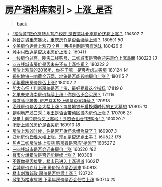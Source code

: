 [房产语料库索引](../../README.md)  > [上涨_是否](上涨_是否.md)
====
> [back](../README.md)

- [“高价差”限价房转共有产权房 是否意味北京房价还将上涨？](http://jkwz.applinzi.com/ittc/7100499323441906695.html#%E2%80%9C%E9%AB%98%E4%BB%B7%E5%B7%AE%E2%80%9D%E9%99%90%E4%BB%B7%E6%88%BF%E8%BD%AC%E5%85%B1%E6%9C%89%E4%BA%A7%E6%9D%83%E6%88%BF+%E6%98%AF%E5%90%A6%E6%84%8F%E5%91%B3%E5%8C%97%E4%BA%AC%E6%88%BF%E4%BB%B7%E8%BF%98%E5%B0%86%E4%B8%8A%E6%B6%A8%EF%BC%9F) 180507 *7* 
- [抖音之城重庆暴火，重庆房价是否会继续上涨？](http://jkwz.applinzi.com/ittc/7098272137368568843.html#%E6%8A%96%E9%9F%B3%E4%B9%8B%E5%9F%8E%E9%87%8D%E5%BA%86%E6%9A%B4%E7%81%AB%EF%BC%8C%E9%87%8D%E5%BA%86%E6%88%BF%E4%BB%B7%E6%98%AF%E5%90%A6%E4%BC%9A%E7%BB%A7%E7%BB%AD%E4%B8%8A%E6%B6%A8%EF%BC%9F) 180501 *50* 
- [全美房价连续上涨70个月！两招判别是否有泡沫](http://jkwz.applinzi.com/ittc/7096325253125112843.html#%E5%85%A8%E7%BE%8E%E6%88%BF%E4%BB%B7%E8%BF%9E%E7%BB%AD%E4%B8%8A%E6%B6%A870%E4%B8%AA%E6%9C%88%EF%BC%81%E4%B8%A4%E6%8B%9B%E5%88%A4%E5%88%AB%E6%98%AF%E5%90%A6%E6%9C%89%E6%B3%A1%E6%B2%AB) 180426 *6* 
- [城中村改造是否决定房价上涨？](http://jkwz.applinzi.com/ittc/7090653233670521872.html#%E5%9F%8E%E4%B8%AD%E6%9D%91%E6%94%B9%E9%80%A0%E6%98%AF%E5%90%A6%E5%86%B3%E5%AE%9A%E6%88%BF%E4%BB%B7%E4%B8%8A%E6%B6%A8%EF%BC%9F) 180411  
- [一线房价过高，刚需二线购房，二线城市是否会迎来房价上涨局面](http://jkwz.applinzi.com/ittc/7073225648372188167.html#%E4%B8%80%E7%BA%BF%E6%88%BF%E4%BB%B7%E8%BF%87%E9%AB%98%EF%BC%8C%E5%88%9A%E9%9C%80%E4%BA%8C%E7%BA%BF%E8%B4%AD%E6%88%BF%EF%BC%8C%E4%BA%8C%E7%BA%BF%E5%9F%8E%E5%B8%82%E6%98%AF%E5%90%A6%E4%BC%9A%E8%BF%8E%E6%9D%A5%E6%88%BF%E4%BB%B7%E4%B8%8A%E6%B6%A8%E5%B1%80%E9%9D%A2) 180223 *13* 
- [四五线城市房价是否未来还有上涨空间？](http://jkwz.applinzi.com/ittc/7072904849383752715.html#%E5%9B%9B%E4%BA%94%E7%BA%BF%E5%9F%8E%E5%B8%82%E6%88%BF%E4%BB%B7%E6%98%AF%E5%90%A6%E6%9C%AA%E6%9D%A5%E8%BF%98%E6%9C%89%E4%B8%8A%E6%B6%A8%E7%A9%BA%E9%97%B4%EF%BC%9F) 180222 *3* 
- [房价上涨前的2016年，你在干嘛，是否考虑过买房](http://jkwz.applinzi.com/ittc/7062216183472718855.html#%E6%88%BF%E4%BB%B7%E4%B8%8A%E6%B6%A8%E5%89%8D%E7%9A%842016%E5%B9%B4%EF%BC%8C%E4%BD%A0%E5%9C%A8%E5%B9%B2%E5%98%9B%EF%BC%8C%E6%98%AF%E5%90%A6%E8%80%83%E8%99%91%E8%BF%87%E4%B9%B0%E6%88%BF) 180124 *14* 
- [郑州地铁一响黄金万两，地铁是否能影响房价上涨？](http://jkwz.applinzi.com/ittc/7058831610349093895.html#%E9%83%91%E5%B7%9E%E5%9C%B0%E9%93%81%E4%B8%80%E5%93%8D%E9%BB%84%E9%87%91%E4%B8%87%E4%B8%A4%EF%BC%8C%E5%9C%B0%E9%93%81%E6%98%AF%E5%90%A6%E8%83%BD%E5%BD%B1%E5%93%8D%E6%88%BF%E4%BB%B7%E4%B8%8A%E6%B6%A8%EF%BC%9F) 180115 *7* 
- [明年重庆房价是否上涨?](http://jkwz.applinzi.com/ittc/7053952143294202887.html#%E6%98%8E%E5%B9%B4%E9%87%8D%E5%BA%86%E6%88%BF%E4%BB%B7%E6%98%AF%E5%90%A6%E4%B8%8A%E6%B6%A8%3F) 180102 *2* 
- [胆大心细！判断房价是否上涨，最好要看这个指标](http://jkwz.applinzi.com/ittc/7037642059341628432.html#%E8%83%86%E5%A4%A7%E5%BF%83%E7%BB%86%EF%BC%81%E5%88%A4%E6%96%AD%E6%88%BF%E4%BB%B7%E6%98%AF%E5%90%A6%E4%B8%8A%E6%B6%A8%EF%BC%8C%E6%9C%80%E5%A5%BD%E8%A6%81%E7%9C%8B%E8%BF%99%E4%B8%AA%E6%8C%87%E6%A0%87) 171119 *6* 
- [如果未来海南房价持续上涨！你是否还会买房？](http://jkwz.applinzi.com/ittc/7036562044445262865.html#%E5%A6%82%E6%9E%9C%E6%9C%AA%E6%9D%A5%E6%B5%B7%E5%8D%97%E6%88%BF%E4%BB%B7%E6%8C%81%E7%BB%AD%E4%B8%8A%E6%B6%A8%EF%BC%81%E4%BD%A0%E6%98%AF%E5%90%A6%E8%BF%98%E4%BC%9A%E4%B9%B0%E6%88%BF%EF%BC%9F) 171116  
- [深度验证报告-房产股本轮上涨是否可持续？](http://jkwz.applinzi.com/ittc/7014782324322075664.html#%E6%B7%B1%E5%BA%A6%E9%AA%8C%E8%AF%81%E6%8A%A5%E5%91%8A-%E6%88%BF%E4%BA%A7%E8%82%A1%E6%9C%AC%E8%BD%AE%E4%B8%8A%E6%B6%A8%E6%98%AF%E5%90%A6%E5%8F%AF%E6%8C%81%E7%BB%AD%EF%BC%9F) 170918  
- [沿线房价是否会大幅上涨？南昌地铁开启换乘时代的五大猜想](http://jkwz.applinzi.com/ittc/7001748101625545745.html#%E6%B2%BF%E7%BA%BF%E6%88%BF%E4%BB%B7%E6%98%AF%E5%90%A6%E4%BC%9A%E5%A4%A7%E5%B9%85%E4%B8%8A%E6%B6%A8%EF%BC%9F%E5%8D%97%E6%98%8C%E5%9C%B0%E9%93%81%E5%BC%80%E5%90%AF%E6%8D%A2%E4%B9%98%E6%97%B6%E4%BB%A3%E7%9A%84%E4%BA%94%E5%A4%A7%E7%8C%9C%E6%83%B3) 170815 *13* 
- [昆明地产脱口秀：地王是否会带动区域内房价上涨？](http://jkwz.applinzi.com/ittc/6986985297945297936.html#%E6%98%86%E6%98%8E%E5%9C%B0%E4%BA%A7%E8%84%B1%E5%8F%A3%E7%A7%80%EF%BC%9A%E5%9C%B0%E7%8E%8B%E6%98%AF%E5%90%A6%E4%BC%9A%E5%B8%A6%E5%8A%A8%E5%8C%BA%E5%9F%9F%E5%86%85%E6%88%BF%E4%BB%B7%E4%B8%8A%E6%B6%A8%EF%BC%9F) 170706 *25* 
- [哭晕 | 南宁房价又上涨啦！是否会出台“限购令”？](http://jkwz.applinzi.com/ittc/6879917783214720005.html#%E5%93%AD%E6%99%95+%7C+%E5%8D%97%E5%AE%81%E6%88%BF%E4%BB%B7%E5%8F%88%E4%B8%8A%E6%B6%A8%E5%95%A6%EF%BC%81%E6%98%AF%E5%90%A6%E4%BC%9A%E5%87%BA%E5%8F%B0%E2%80%9C%E9%99%90%E8%B4%AD%E4%BB%A4%E2%80%9D%EF%BC%9F) 160920 *2* 
- [不断上涨的房价是否买房](http://jkwz.applinzi.com/ittc/6875909642579887109.html#%E4%B8%8D%E6%96%AD%E4%B8%8A%E6%B6%A8%E7%9A%84%E6%88%BF%E4%BB%B7%E6%98%AF%E5%90%A6%E4%B9%B0%E6%88%BF) 160910 *18* 
- [房价上涨的时候，你是否开始怀念组合贷了？](http://jkwz.applinzi.com/ittc/6875085401475269637.html#%E6%88%BF%E4%BB%B7%E4%B8%8A%E6%B6%A8%E7%9A%84%E6%97%B6%E5%80%99%EF%BC%8C%E4%BD%A0%E6%98%AF%E5%90%A6%E5%BC%80%E5%A7%8B%E6%80%80%E5%BF%B5%E7%BB%84%E5%90%88%E8%B4%B7%E4%BA%86%EF%BC%9F) 160907 *3* 
- [郑州房价已经大幅上涨，现在是否还能出手？](http://jkwz.applinzi.com/ittc/6869665609343828997.html#%E9%83%91%E5%B7%9E%E6%88%BF%E4%BB%B7%E5%B7%B2%E7%BB%8F%E5%A4%A7%E5%B9%85%E4%B8%8A%E6%B6%A8%EF%BC%8C%E7%8E%B0%E5%9C%A8%E6%98%AF%E5%90%A6%E8%BF%98%E8%83%BD%E5%87%BA%E6%89%8B%EF%BC%9F) 160823 *178* 
- [热点二线房价处上涨期 购房者是否应&quot;抢滩&quot;?](http://jkwz.applinzi.com/ittc/6836841469398483972.html#%E7%83%AD%E7%82%B9%E4%BA%8C%E7%BA%BF%E6%88%BF%E4%BB%B7%E5%A4%84%E4%B8%8A%E6%B6%A8%E6%9C%9F+%E8%B4%AD%E6%88%BF%E8%80%85%E6%98%AF%E5%90%A6%E5%BA%94%26quot%3B%E6%8A%A2%E6%BB%A9%26quot%3B%3F) 160527 *2* 
- [三四线城市是否会迎来房价上涨](http://jkwz.applinzi.com/ittc/6834433997723403269.html#%E4%B8%89%E5%9B%9B%E7%BA%BF%E5%9F%8E%E5%B8%82%E6%98%AF%E5%90%A6%E4%BC%9A%E8%BF%8E%E6%9D%A5%E6%88%BF%E4%BB%B7%E4%B8%8A%E6%B6%A8) 160520 *182* 
- [楼市火爆钢价是否还能继续上涨？](http://jkwz.applinzi.com/ittc/6807211917290505220.html#%E6%A5%BC%E5%B8%82%E7%81%AB%E7%88%86%E9%92%A2%E4%BB%B7%E6%98%AF%E5%90%A6%E8%BF%98%E8%83%BD%E7%BB%A7%E7%BB%AD%E4%B8%8A%E6%B6%A8%EF%BC%9F) 160308  
- [不管你是否接受，楼市已进入上涨通道](http://jkwz.applinzi.com/ittc/6799865589078164484.html#%E4%B8%8D%E7%AE%A1%E4%BD%A0%E6%98%AF%E5%90%A6%E6%8E%A5%E5%8F%97%EF%BC%8C%E6%A5%BC%E5%B8%82%E5%B7%B2%E8%BF%9B%E5%85%A5%E4%B8%8A%E6%B6%A8%E9%80%9A%E9%81%93) 160217  
- [百城房价连月上涨 房价拐点是否到来](http://jkwz.applinzi.com/ittc/547650611439458245.html#%E7%99%BE%E5%9F%8E%E6%88%BF%E4%BB%B7%E8%BF%9E%E6%9C%88%E4%B8%8A%E6%B6%A8+%E6%88%BF%E4%BB%B7%E6%8B%90%E7%82%B9%E6%98%AF%E5%90%A6%E5%88%B0%E6%9D%A5) 150813  
- [楼市刺激新政 房价是否继续上涨？](http://jkwz.applinzi.com/ittc/547650614980771061.html#%E6%A5%BC%E5%B8%82%E5%88%BA%E6%BF%80%E6%96%B0%E6%94%BF+%E6%88%BF%E4%BB%B7%E6%98%AF%E5%90%A6%E7%BB%A7%E7%BB%AD%E4%B8%8A%E6%B6%A8%EF%BC%9F) 150722  
- [政策为楼市撑腰 下半年房价是否会任性上涨](http://jkwz.applinzi.com/ittc/547650614987506495.html#%E6%94%BF%E7%AD%96%E4%B8%BA%E6%A5%BC%E5%B8%82%E6%92%91%E8%85%B0+%E4%B8%8B%E5%8D%8A%E5%B9%B4%E6%88%BF%E4%BB%B7%E6%98%AF%E5%90%A6%E4%BC%9A%E4%BB%BB%E6%80%A7%E4%B8%8A%E6%B6%A8) 150714 *20* 
